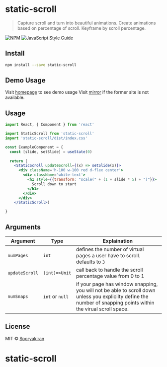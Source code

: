 # static-scroll

> Capture scroll and turn into beautiful animations. Create animations based on percentage of scroll. Keyframe by scroll percentage.

[![NPM](https://img.shields.io/npm/v/static-scroll.svg)](https://www.npmjs.com/package/static-scroll) [![JavaScript Style Guide](https://img.shields.io/badge/code_style-standard-brightgreen.svg)](https://standardjs.com)

## Install

```bash
npm install --save static-scroll
```


## Demo Usage
Visit [homepage](https://static-scroll.oss.javascript.soorkie.com) to see demo usage
Visit [mirror](https://static-scroll-demo.pages.dev) if the former site is not available.

## Usage

```jsx
import React, { Component } from 'react'

import StaticScroll from 'static-scroll'
import 'static-scroll/dist/index.css'

const ExampleComponent = {
  const [slide, setSlide] = useState(0)
    
  return (
    <StaticScroll updateScroll={(x) => setSlide(x)}>
      <div className='h-100 w-100 red d-flex center'>
        <div className='white-text'>
          <h1 style={{transform: "scale(" + (1 + slide * 5) + ")"}}>
            Scroll down to start
          </h1>
        </div>
      </div>
    </StaticScroll>)

}
```

## Arguments

| Argument | Type | Explaination |
| ---| --- | ---|
|`numPages`| `int` | defines the number of virtual pages a user have to scroll. defaults to `3` |
| `updateScroll` | `(int)=>Unit` | call back to handle the scroll percentage value from 0 to 1 | 
| `numSnaps` | `int` or `null` | if your page has window snapping, you will not be able to scroll down unless you explicilty define the number of snapping points within the virual scroll space.


## License

MIT © [Sooryakiran](https://github.com/Sooryakiran)
# static-scroll
